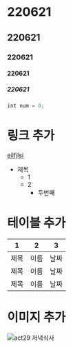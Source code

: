 # 220621

## 220621

### 220621

#### 220621

##### 220621

```javascript
int num = 0;
```

# 링크 추가

[eilfjlsi](https://www.naver.com/)

- 제목
  - 1
  - 2
    - 두번째

# 테이블 추가

| 1    | 2    | 3    |
| ---- | ---- | ---- |
| 제목 | 이름 | 날짜 |
| 제목 | 이름 | 날짜 |
| 제목 | 이름 | 날짜 |

# 이미지 추가

![act29  저녁식사](https://user-images.githubusercontent.com/107893858/174937225-1d957ce8-ae4d-437c-919c-aeeb22c440dc.jpg)
